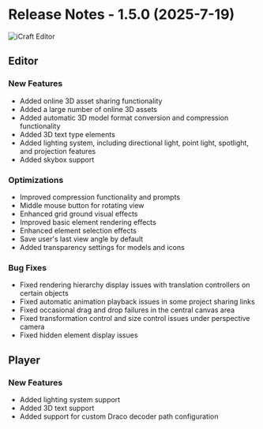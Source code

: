 <!--
 * @Descripttion: 
 * @MainAuthor: 
-->
# Release Notes - 1.5.0 (2025-7-19)

![iCraft Editor](https://raw.githubusercontent.com/gantFDT/icraft/main/public/images/banner.jpg)

## Editor
### New Features
- Added online 3D asset sharing functionality
- Added a large number of online 3D assets
- Added automatic 3D model format conversion and compression functionality
- Added 3D text type elements
- Added lighting system, including directional light, point light, spotlight, and projection features
- Added skybox support

### Optimizations
- Improved compression functionality and prompts
- Middle mouse button for rotating view
- Enhanced grid ground visual effects
- Improved basic element rendering effects
- Enhanced element selection effects
- Save user's last view angle by default
- Added transparency settings for models and icons

### Bug Fixes
- Fixed rendering hierarchy display issues with translation controllers on certain objects
- Fixed automatic animation playback issues in some project sharing links
- Fixed occasional drag and drop failures in the central canvas area
- Fixed transformation control and size control issues under perspective camera
- Fixed hidden element display issues

## Player
### New Features
- Added lighting system support
- Added 3D text support
- Added support for custom Draco decoder path configuration